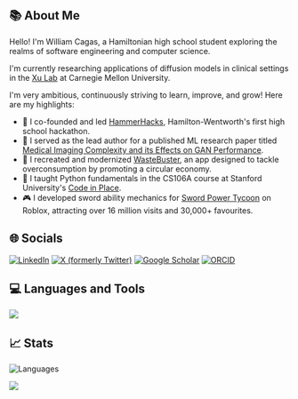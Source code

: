 ## 📚 About Me
Hello! I'm William Cagas, a Hamiltonian high school student exploring the realms of software engineering and computer science.

I'm currently researching applications of diffusion models in clinical settings in the [Xu Lab](https://xulabs.github.io/) at Carnegie Mellon University.

I'm very ambitious, continuously striving to learn, improve, and grow! Here are my highlights:
- 🔨 I co-founded and led [HammerHacks](https://hammerhacks.ca/), Hamilton-Wentworth's first high school hackathon.
- 📝 I served as the lead author for a published ML research paper titled [Medical Imaging Complexity and its Effects on GAN Performance](https://willcagas.github.io/medgans/).
- 🌿 I recreated and modernized [WasteBuster](https://apps.apple.com/ca/app/wastebuster/id6450317120), an app designed to tackle overconsumption by promoting a circular economy.
- 🏫 I taught Python fundamentals in the CS106A course at Stanford University's [Code in Place](https://codeinplace.stanford.edu/).
- 🎮 I developed sword ability mechanics for [Sword Power Tycoon](https://www.roblox.com/games/6937615628/Sword-Power-Tycoon) on Roblox, attracting over 16 million visits and 30,000+ favourites.

## 🌐 Socials
[![LinkedIn](https://img.shields.io/badge/-LinkedIn-0A66C2?style=flat&logo=linkedin&logoColor=white)](https://linkedin.com/in/william-cagas) [![X (formerly Twitter)](https://img.shields.io/badge/(formerly%20Twitter)-white?style=flat&logo=x&logoColor=black)](https://x.com/williamcagas) [![Google Scholar](https://img.shields.io/badge/-Google%20Scholar-4285F4?style=flat&logo=googlescholar&logoColor=white)](https://scholar.google.com/citations?user=IMaV4_kAAAAJ) [![ORCID](https://img.shields.io/badge/-ORCID-A6CE39?style=flat&logo=orcid&logoColor=white)](https://orcid.org/0009-0001-1951-1471)




## 💻 Languages and Tools
[![](https://skillicons.dev/icons?i=python,java,html,css,js,ts,react,lua&theme=dark)](https://skillicons.dev)

## 📈 Stats
![Languages](https://gh-readme-stats-git-main-william5553s-projects.vercel.app/api/top-langs/?username=willcagas&langs_count=10&layout=compact&theme=light&include_all_commits=true&count_private=true&hide_border=true)

[![](https://visitcount.itsvg.in/api?id=willcagas&icon=0&color=0)](https://visitcount.itsvg.in)

